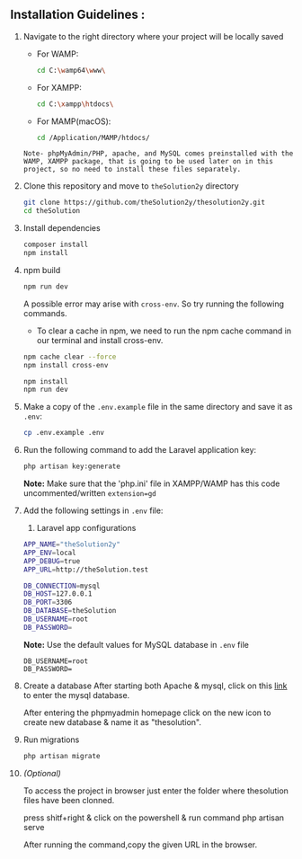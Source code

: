 ## Installation Guidelines :

1. Navigate to the right directory where your project will be locally saved
    - For WAMP:
        ```sh
        cd C:\wamp64\www\
        ```
    - For XAMPP:
        ```sh
        cd C:\xampp\htdocs\
        ```
    - For MAMP(macOS):
        ```sh
        cd /Application/MAMP/htdocs/
    ```
    Note- phpMyAdmin/PHP, apache, and MySQL comes preinstalled with the  WAMP, XAMPP package, that is going to be used later on in this project, so no need to install these files separately. 

2. Clone this repository and move to `theSolution2y` directory
   ```sh
   git clone https://github.com/theSolution2y/thesolution2y.git
   cd theSolution
   ```

3. Install dependencies
   ```sh
   composer install
   npm install
   ```

4. npm build
   ```sh
   npm run dev
   ```
    A possible error may arise with `cross-env`. So try running the following commands.
    - To clear a cache in npm, we need to run the npm cache command in our terminal and install cross-env.
   ```sh
   npm cache clear --force
   npm install cross-env

   npm install
   npm run dev
   ```


5. Make a copy of the `.env.example` file in the same directory and save it as `.env`:
     ```sh
    cp .env.example .env
    ```

6. Run the following command to add the Laravel application key:
   ```sh
   php artisan key:generate
   ```
   **Note:** Make sure that the 'php.ini' file in XAMPP/WAMP has this code uncommented/written
    `extension=gd`


7. Add the following settings in `.env` file:
    1. Laravel app configurations
    ```sh
    APP_NAME="theSolution2y"
    APP_ENV=local
    APP_DEBUG=true
    APP_URL=http://theSolution.test
    ```

    ```sh
    DB_CONNECTION=mysql
    DB_HOST=127.0.0.1
    DB_PORT=3306
    DB_DATABASE=theSolution
    DB_USERNAME=root
    DB_PASSWORD=
    ```
    **Note:** Use the default values for MySQL database in `.env` file
    ```
    DB_USERNAME=root
    DB_PASSWORD=
    ```
8. Create a database
   After starting both Apache & mysql, click on this [link](http://localhost/phpmyadmin/) to enter the mysql database.

   After entering the phpmyadmin homepage click on the new icon to create new database & name it as "thesolution".

9. Run migrations
    ```sh
    php artisan migrate
    ```
    
10. _(Optional)_

    To access the project in browser just enter the folder where thesolution files have been clonned.

    press shitf+right & click on the powershell & run command php artisan serve 

    After running the command,copy the given URL in the browser.
